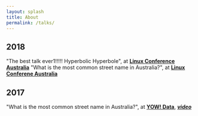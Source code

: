 ```yaml
---
layout: splash
title: About
permalink: /talks/
---
```



## 2018

"The best talk ever1!!!!! Hyperbolic Hyperbole", at __[Linux Conference Australia](https://linux.conf.au/index.html)__
"What is the most common street name in Australia?", at __[Linux Conferene Australia](https://linux.conf.au/index.html)__

## 2017

"What is the most common street name in Australia?", at __[YOW! Data](http://data.yowconference.com.au/)__, 
__[*video*](https://youtu.be/Bvp_pfjUCww)__